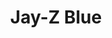 ---
ee_id_thing: '125'
site: '1'
type: '2'
inv_num: 2011-105
add_credit:
url: 2011-105-jay-z-blue
title: Jay-Z Blue
year: '2011'
display_year: '2011'
medium: General Motors custom blue paint on wall
dims: Dimensions Variable
pitch: Licensed Jay-Z blue color.​
ps: "​Jay-Z has his own color blue FYI, and I&nbsp;licensed it from his company to
  use for painting one wall in an&nbsp;exhibition.&nbsp;"
live_url:
youtube:
related_code:
imgs: jay-z-blue-2011-105-full-2-database-SC.jpg
subheading:
download:
commission:
related:
layout: things-i-made
---